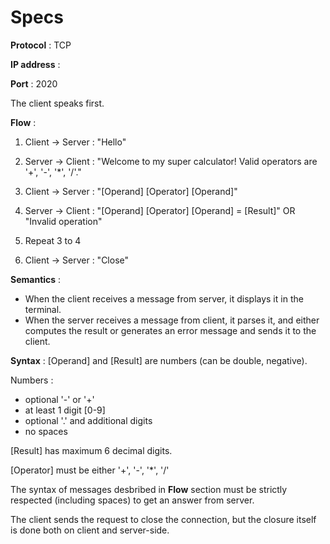 # Specs

**Protocol** :  TCP

**IP address** : 

**Port** :      2020

The client speaks first.

**Flow** :

1. Client -> Server : "Hello"

2. Server -> Client : "Welcome to my super calculator! Valid operators are '+', '-', '*', '/'."

3. Client -> Server : "[Operand] [Operator] [Operand]"

4. Server -> Client : "[Operand] [Operator] [Operand] = [Result]" OR "Invalid operation"

5. Repeat 3 to 4

6. Client -> Server : "Close"

**Semantics** :
- When the client receives a message from server, it displays it in the terminal.
- When the server receives a message from client, it parses it, and either computes the result or generates an error 
message and sends it to the client.

**Syntax** :
[Operand] and [Result] are numbers (can be double, negative).

Numbers :
- optional '-' or '+'
- at least 1 digit [0-9]
- optional '.' and additional digits
- no spaces

[Result] has maximum 6 decimal digits.

[Operator] must be either '+', '-', '*', '/'

The syntax of messages desbribed in **Flow** section must be strictly respected (including spaces) to get an answer 
from server.

The client sends the request to close the connection, but the closure itself is done both on client and server-side.